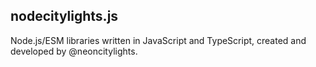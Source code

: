 ## nodecitylights.js

Node.js/ESM libraries written in JavaScript and TypeScript, created and developed by @neoncitylights.
